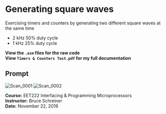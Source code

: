 # Generating square waves
Exercising timers and counters by generating two different square waves at the same time
- 2 kHz 50% duty cycle
- 1 kHz 25% duty cycle

<b>View the `.asm` files for the raw code</b>
<br>
<b>View `Timers & Counters Test.pdf` for my full documentation</b>

## Prompt
![Scan_0001](https://user-images.githubusercontent.com/47094586/202923787-13c49a91-a2c1-4834-8fd2-295d415d24a7.jpg)
![Scan_0002](https://user-images.githubusercontent.com/47094586/202923791-103a4c2f-5e33-43a6-ba96-fd6b5b293b1c.jpg)

<b>Course:</b> EET222 Interfacing & Programming Microprocessors
<br>
<b>Instructor:</b> Bruce Schreiner
<br>
<b>Date:</b> November 22, 2019
